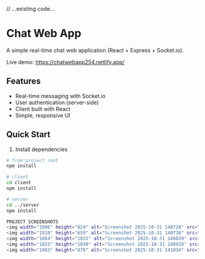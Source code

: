 // ...existing code...
# Chat Web App

A simple real-time chat web application (React + Express + Socket.io).

Live demo: https://chatwebapp254.netlify.app/

## Features
- Real-time messaging with Socket.io
- User authentication (server-side)
- Client built with React
- Simple, responsive UI

## Quick Start

1. Install dependencies

```sh
# from project root
npm install

# client
cd client
npm install

# server
cd ../server
npm install

PROJECT SCREENSHOTS
<img width="1906" height="824" alt="Screenshot 2025-10-31 140728" src="https://github.com/user-attachments/assets/99dab2d1-004c-4e88-b505-8ff1d8e222ad" />
<img width="1910" height="659" alt="Screenshot 2025-10-31 140738" src="https://github.com/user-attachments/assets/d5aec77c-f830-45ae-a5fe-a1017fa598be" />
<img width="1864" height="1032" alt="Screenshot 2025-10-31 140839" src="https://github.com/user-attachments/assets/11d1b941-8fde-4c89-81ed-8a4aedfb3677" />
<img width="1853" height="1030" alt="Screenshot 2025-10-31 140920" src="https://github.com/user-attachments/assets/6c48ed0f-7af7-42d4-a9b7-06523ee70d9a" />
<img width="1903" height="870" alt="Screenshot 2025-10-31 141034" src="https://github.com/user-attachments/assets/9fae3b79-6ea5-4fe0-963f-acbb23a06317" />
